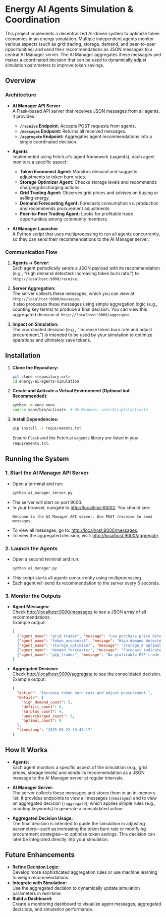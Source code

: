 # Energy AI Agents Simulation & Coordination

This project implements a decentralized AI-driven system to optimize token economics in an energy simulation. Multiple independent agents monitor various aspects (such as grid trading, storage, demand, and peer-to-peer opportunities) and send their recommendations as JSON messages to a central AI Manager server. The AI Manager aggregates these messages and makes a coordinated decision that can be used to dynamically adjust simulation parameters to improve token savings.

## Overview

### Architecture

- **AI Manager API Server**  
  A Flask-based API server that receives JSON messages from all agents. It provides:
  - **`/receive` Endpoint:** Accepts POST requests from agents.
  - **`/messages` Endpoint:** Returns all received messages.
  - **`/aggregate` Endpoint:** Aggregates agent recommendations into a single coordinated decision.

- **Agents**  
  Implemented using Fetch.ai's agent framework (uagents), each agent monitors a specific aspect:
  - **Token Economist Agent:** Monitors demand and suggests adjustments to token burn rates.
  - **Storage Optimizer Agent:** Checks storage levels and recommends charging/discharging actions.
  - **Grid Trading Agent:** Observes grid prices and advises on buying or selling energy.
  - **Demand Forecasting Agent:** Forecasts consumption vs. production and recommends procurement adjustments.
  - **Peer-to-Peer Trading Agent:** Looks for profitable trade opportunities among community members.

- **AI Manager Launcher**  
  A Python script that uses multiprocessing to run all agents concurrently, so they can send their recommendations to the AI Manager server.

### Communication Flow

1. **Agents → Server:**  
   Each agent periodically sends a JSON payload with its recommendation (e.g., “High demand detected: Increasing token burn rate.”) to `http://localhost:9000/receive`.

2. **Server Aggregation:**  
   The server collects these messages, which you can view at `http://localhost:9000/messages`.  
   It also processes these messages using simple aggregation logic (e.g., counting key terms) to produce a final decision. You can view this aggregated decision at `http://localhost:9000/aggregate`.

3. **Impact on Simulation:**  
   The coordinated decision (e.g., “Increase token burn rate and adjust procurement.”) is intended to be used by your simulation to optimize operations and ultimately save tokens.

## Installation

1. **Clone the Repository:**
    ```bash
    git clone <repository-url>
    cd energy-ai-agents-simulation
    ```

2. **Create and Activate a Virtual Environment (Optional but Recommended):**
    ```bash
    python -m venv venv
    source venv/bin/activate  # On Windows: venv\Scripts\activate
    ```

3. **Install Dependencies:**
    ```bash
    pip install -r requirements.txt
    ```
   Ensure `Flask` and the Fetch.ai `uagents` library are listed in your `requirements.txt`.

## Running the System

### 1. Start the AI Manager API Server

- Open a terminal and run:
  ```bash
  python ai_manager_server.py
  ```
- The server will start on port 9000.
- In your browser, navigate to [http://localhost:9000/](http://localhost:9000/). You should see:
  ```
  Welcome to the AI Manager API server. Use POST /receive to send messages.
  ```
- To view all messages, go to: [http://localhost:9000/messages](http://localhost:9000/messages).  
- To view the aggregated decision, visit: [http://localhost:9000/aggregate](http://localhost:9000/aggregate).

### 2. Launch the Agents

- Open a second terminal and run:
  ```bash
  python ai_manager.py
  ```
- This script starts all agents concurrently using multiprocessing.
- Each agent will send its recommendation to the server every 5 seconds.

### 3. Monitor the Outputs

- **Agent Messages:**  
  Check [http://localhost:9000/messages](http://localhost:9000/messages) to see a JSON array of all recommendations.  
  Example output:
  ```json
  [
    {"agent_name": "grid_trader", "message": "Low purchase price detected (0.33 CT/kWh). Recommend buying energy to cover deficits.", "timestamp": "2025-03-22 19:39:10"},
    {"agent_name": "token_economist", "message": "High demand detected: Increasing token burn rate.", "timestamp": "2025-03-22 19:39:10"},
    {"agent_name": "storage_optimizer", "message": "storage_A optimal (65.35%). No action needed. | storage_B undercharged (29.39%). Recommend increasing charging.", "timestamp": "2025-03-22 19:39:10"},
    {"agent_name": "demand_forecaster", "message": "Forecast indicates a deficit (consumption: 0.48 kWh, production: 0.34 kWh). Recommend adjusting procurement.", "timestamp": "2025-03-22 19:39:10"},
    {"agent_name": "p2p_trader", "message": "No profitable P2P trade available at the moment.", "timestamp": "2025-03-22 19:39:10"}
  ]
  ```

- **Aggregated Decision:**  
  Check [http://localhost:9000/aggregate](http://localhost:9000/aggregate) to see the consolidated decision.  
  Example output:
  ```json
  {
    "action": "Increase token burn rate and adjust procurement.",
    "details": {
      "high_demand_count": 5,
      "deficit_count": 6,
      "surplus_count": 9,
      "undercharged_count": 5,
      "optimal_count": 8
    },
    "timestamp": "2025-03-22 19:47:17"
  }
  ```

## How It Works

- **Agents:**  
  Each agent monitors a specific aspect of the simulation (e.g., grid prices, storage levels) and sends its recommendation as a JSON message to the AI Manager server at regular intervals.

- **AI Manager Server:**  
  The server collects these messages and stores them in an in-memory list. It provides endpoints to view all messages (`/messages`) and to view an aggregated decision (`/aggregate`), which applies simple rules (e.g., counting keywords) to generate a consolidated action.

- **Aggregated Decision Usage:**  
  The final decision is intended to guide the simulation in adjusting parameters—such as increasing the token burn rate or modifying procurement strategies—to optimize token savings. This decision can later be integrated directly into your simulation.

## Future Enhancements

- **Refine Decision Logic:**  
  Develop more sophisticated aggregation rules or use machine learning to weigh recommendations.
- **Integrate with Simulation:**  
  Use the aggregated decision to dynamically update simulation parameters in real-time.
- **Build a Dashboard:**  
  Create a monitoring dashboard to visualize agent messages, aggregated decisions, and simulation performance.
